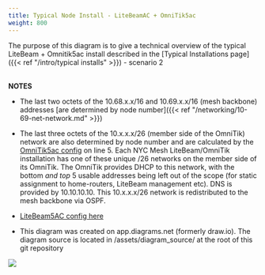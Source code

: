 ```yaml
---
title: Typical Node Install - LiteBeamAC + OmniTik5ac
weight: 800
---
```


The purpose of this diagram is to give a technical overview of the typical LiteBeam + Omnitik5ac install described in the [Typical Installations page]({{< ref "/intro/typical installs" >}}) - scenario 2 <br/><br/>

**NOTES**

* The last two octets of the 10.68.x.x/16 and 10.69.x.x/16 (mesh backbone) addresses [are determined by node number]({{< ref "/networking/10-69-net-network.md" >}})

* The last three octets of the 10.x.x.x/26 (member side of the OmniTik) network are also determined by node number and are calculated by the [OmniTik5ac config](https://github.com/nycmeshnet/nycmesh-configs/blob/master/Omnitik5AC/omni-poe-ether5.rsc.tmpl) on line 5. Each NYC Mesh LiteBeam/OmniTik installation has one of these unique /26 networks on the member side of its OmniTik. The OmniTik provides DHCP to this network, with the bottom *and top* 5 usable addresses being left out of the scope (for static assignment to home-routers, LiteBeam management etc). DNS is provided by 10.10.10.10. This 10.x.x.x/26 network is redistributed to the mesh backbone via OSPF.

* [LiteBeam5AC config here](https://github.com/nycmeshnet/nycmesh-configs/blob/master/LiteBeam5AC/lbe-new-8_7_1.cfg.tmpl)

* This diagram was created on app.diagrams.net (formerly draw.io). The diagram source is located in /assets/diagram_source/ at the root of this git repository


<img src="/img/diagrams/typical_install_Litebeam_Omni.png">

